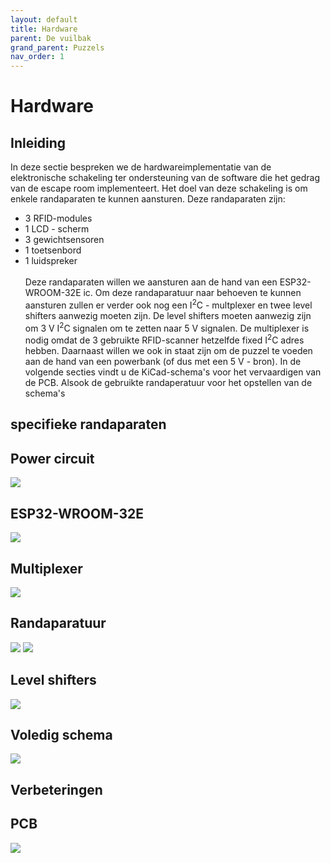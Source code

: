 ```yaml
---
layout: default
title: Hardware
parent: De vuilbak
grand_parent: Puzzels
nav_order: 1
---
```

# Hardware
## Inleiding
In deze sectie bespreken we de hardwareimplementatie van de elektronische schakeling ter ondersteuning van de software die het gedrag van de escape room implementeert.
Het doel van deze schakeling is om enkele randaparaten te kunnen aansturen.
Deze randaparaten zijn:
- 3 RFID-modules
- 1 LCD - scherm
- 3 gewichtsensoren
- 1 toetsenbord
- 1 luidspreker <br /><br />
Deze randaparaten willen we aansturen aan de hand van een  ESP32-WROOM-32E ic.
Om deze randaparatuur naar behoeven te kunnen aansturen zullen er verder ook nog een I<sup>2</sup>C - multplexer en twee level shifters aanwezig moeten zijn.
De level shifters moeten aanwezig zijn om 3 V I<sup>2</sup>C signalen om te zetten naar 5 V signalen.
De multiplexer is nodig omdat de 3 gebruikte RFID-scanner hetzelfde fixed I<sup>2</sup>C adres hebben.
Daarnaast willen we ook in staat zijn om de puzzel te voeden aan de hand van een powerbank (of dus met een 5 V - bron).
In de volgende secties vindt u de KiCad-schema's voor het vervaardigen van de PCB.
Alsook de gebruikte randaperatuur voor het opstellen van de schema's
## specifieke randaparaten

## Power circuit
![](Power_circuit.png)
## ESP32-WROOM-32E
![](esp_32.png)
## Multiplexer
![](Multiplexer.png)
## Randaparatuur
![](randaparatuur.png)
![](randaparatuur2.png)
## Level shifters
![](Level_shifters.png)
## Voledig schema
![](randaparatuur2.png)
## Verbeteringen

## PCB
![](Power_circuit.png)